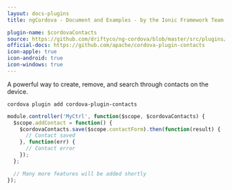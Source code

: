 ```yaml
---
layout: docs-plugins
title: ngCordova - Document and Examples - by the Ionic Framework Team

plugin-name: $cordovaContacts
source: https://github.com/driftyco/ng-cordova/blob/master/src/plugins/contacts.js
official-docs: https://github.com/apache/cordova-plugin-contacts
icon-apple: true
icon-android: true
icon-windows: true
---
```


A powerful way to create, remove, and search through contacts on the device.

```
cordova plugin add cordova-plugin-contacts
```

```javascript
module.controller('MyCtrl', function($scope, $cordovaContacts) {
  $scope.addContact = function() {
    $cordovaContacts.save($scope.contactForm).then(function(result) {
      // Contact saved
    }, function(err) {
      // Contact error
    });
  };

  // Many more features will be added shortly
});
```
